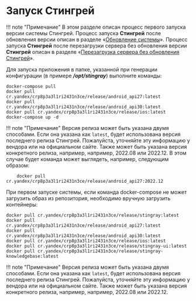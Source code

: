 # Запуск Стингрей

!!! note "Примечание"
    В этом разделе описан процесс первого запуска версии системы Стингрей. Процесс запуска **Стингрей** после обновления версии описан в разделе «[Обновление системы](./obnovlenie_sistemy.md)». Процесс запуска **Стингрей** после перезагрузки сервера без обновления версии **Стингрей** описан в разделе «[Перезагрузка сервера без обновления Стингрей](./perezagruzka_servera_bez_obnovleniya_stingray.md)».

Для запуска приложения в папке, указанной при генерации конфигурации (в примере ***/opt/stingray***) выполните команды:

    docker-compose pull
    docker pull cr.yandex/crp8p3a3l1ri2431n3ce/release/android_api27:latest
    docker pull cr.yandex/crp8p3a3l1ri2431n3ce/release/android_api30:latest
    docker pull cr.yandex/crp8p3a3l1ri2431n3ce/release/ios:latest
    docker-compose up -d

!!! note "Примечание"
    Версия релиза может быть указана двумя способами. Если она указана как `latest`, будет использована версия последнего релиза Стингрей. Пожалуйста, уточняйте эту информацию у вендора или на официальном сайте. Также может быть указана версия конкретного релиза, например, например, 2022.08 или 2022.12. В этом случае будет команда может выглядеть, например, следующим образом:

        docker pull cr.yandex/crp8p3a3l1ri2431n3ce/release/android_api27:2022.12


При первом запуске системы, если команда docker-compose не может загрузить образ из репозитория, необходимо вручную загрузить контейнеры:

    docker pull cr.yandex/crp8p3a3l1ri2431n3ce/release/stingray:latest
    docker pull cr.yandex/crp8p3a3l1ri2431n3ce/release/android_api27:latest
    docker pull cr.yandex/crp8p3a3l1ri2431n3ce/release/android_api30:latest
    docker pull cr.yandex/crp8p3a3l1ri2431n3ce/release/ios:latest
    docker pull cr.yandex/crp8p3a3l1ri2431n3ce/release/stingray-ui:latest
    docker pull cr.yandex/crp8p3a3l1ri2431n3ce/release/stingray-knowledgebase:latest

!!! note "Примечание"
    Версия релиза может быть указана двумя способами. Если она указана как `latest`, будет использована версия последнего релиза Стингрей. Пожалуйста, уточняйте эту информацию у вендора или на официальном сайте. Также может быть указана версия конкретного релиза, например, например, 2022.08 или 2022.12.
